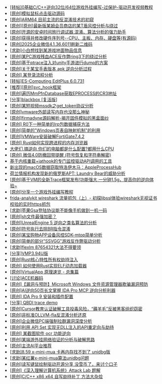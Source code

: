 + [[转帖]0基础C/C++逆向32位/64位游戏外挂编写-过保护-驱动开发视频教程](https://bbs.kanxue.com/thread-286955.htm)
+ [[原创]模拟鼠标点击驱动源码](https://bbs.kanxue.com/thread-286960.htm)
+ [[原创]ARM64 目前主流的反混淆技术的初窥](https://bbs.kanxue.com/thread-285567.htm)
+ [[原创][原创]最新版某姆会员商店的某T盾风控分析与绕过](https://bbs.kanxue.com/thread-286243.htm)
+ [[原创]开源的安卓时间旅行调试器,混淆、算法分析的强力助手](https://bbs.kanxue.com/thread-286457.htm)
+ [[原创]获得并修改硬件序列号--CPU、主板、内存、硬盘等(有源码)](https://bbs.kanxue.com/thread-282756.htm)
+ [[原创]2025企业微信4.1.36.6011刷新二维码](https://bbs.kanxue.com/thread-286472.htm)
+ [[求助]小白想找到某游戏地面物品信息](https://bbs.kanxue.com/thread-286974.htm)
+ [[原创]某PC游戏残血ACE反作弊ring3下的绕过分析](https://bbs.kanxue.com/thread-284667.htm)
+ [[原创]基于ptrace注入对unity手游进行dump的方案](https://bbs.kanxue.com/thread-286222.htm)
+ [[原创]关于某宝手表版本 apk 逆向分析过程](https://bbs.kanxue.com/thread-287025.htm)
+ [[原创] 某登录流程分析](https://bbs.kanxue.com/thread-286592.htm)
+ [[转帖]ES-Computing EditPlus 6.0.731](https://bbs.kanxue.com/thread-287029.htm)
+ [[推荐][原创]svc_hook框架](https://bbs.kanxue.com/thread-284713.htm)
+ [[原创]遍历MmPfnDatabase获取EPROCESS的CR3地址](https://bbs.kanxue.com/thread-286598.htm)
+ [[分享]blackbox [复活版]](https://bbs.kanxue.com/thread-286308.htm)
+ [[原创]某短视频mssdk之get_token协议分析](https://bbs.kanxue.com/thread-287008.htm)
+ [[原创]vmware外部读写内存也没那么神秘](https://bbs.kanxue.com/thread-284956.htm)
+ [[原创]firmadyne源码解析-揭开固件模拟的黑盒面纱](https://bbs.kanxue.com/thread-286135.htm)
+ [[原创] R0下一种简单的Irp包数据捕获方法](https://bbs.kanxue.com/thread-285317.htm)
+ [[原创]简单的"Windows页表自映射机制"的利用](https://bbs.kanxue.com/thread-285332.htm)
+ [[原创]VMWare安装破解FortiGate7.4.2](https://bbs.kanxue.com/thread-284794.htm)
+ [[原创] Rust如何实现跨进程的内存浏览器](https://bbs.kanxue.com/thread-286865.htm)
+ [大佬们,搞逆向,你们的电脑都是什么配置?都用什么CPU](https://bbs.kanxue.com/thread-287027.htm)
+ [[原创] 微信4.0防撤回带提醒 (符号恢复和字符串解密)](https://bbs.kanxue.com/thread-286611.htm)
+ [基于内核重载+iathook的专门监控驱动API调用的工具](https://bbs.kanxue.com/thread-280452.htm)
+ [新出现的macOS数据窃取特洛伊木马：AppleProcessHub](https://bbs.kanxue.com/thread-287033.htm)
+ [荷兰情报机构发现新的俄罗斯APT: Laundry Bear的威胁分析](https://bbs.kanxue.com/thread-287032.htm)
+ [[原创]基于VM的全新Trace框架发布!功能强大,一分钟1.5g，提高你的逆向体验~](https://bbs.kanxue.com/thread-285471.htm)
+ [[原创]分享一个游戏外挂编写教程](https://bbs.kanxue.com/thread-286912.htm)
+ [frida-analykit   wireshark 流量抓包（上）- 初探libssl体验wireshark无视证书校验的实时https抓包](https://bbs.kanxue.com/thread-286510.htm)
+ [[求助]苹果Gsa登陆协议能不能像手机做到一机一码](https://bbs.kanxue.com/thread-287035.htm)
+ [[原创]sh文件最强加密？](https://bbs.kanxue.com/thread-286144.htm)
+ [[原创]UnrealEngine 5 逆向之类名算法的分析](https://bbs.kanxue.com/thread-278266.htm)
+ [[原创]符号执行去除BR指令混淆](https://bbs.kanxue.com/thread-280737.htm)
+ [[原创]某宝购物APP设备风控SDK-mtop简单分析](https://bbs.kanxue.com/thread-284241.htm)
+ [[原创]简单的部分"SSVGG"游戏反作弊驱动分析](https://bbs.kanxue.com/thread-286409.htm)
+ [[求助]flexlm 87654321大法不得要领](https://bbs.kanxue.com/thread-286898.htm)
+ [[分享]VMP3.94U版](https://bbs.kanxue.com/thread-287018.htm)
+ [[原创]Rust核心特性所有权劫持注入](https://bbs.kanxue.com/thread-286495.htm)
+ [[原创] 如何使用Rust实现ELF动态加载器](https://bbs.kanxue.com/thread-286875.htm)
+ [[原创]VirtualApp 原理速览 - 总集篇](https://bbs.kanxue.com/thread-286728.htm)
+ [[讨论]ACE机器码](https://bbs.kanxue.com/thread-287017.htm)
+ [[原创]【漏洞与预防】Microsoft Windows 文件资源管理器欺骗漏洞预防](https://bbs.kanxue.com/thread-287037.htm)
+ [[原创]AI逆向50页长文掌握 IDA Pro MCP 逆向分析利器](https://bbs.kanxue.com/thread-286813.htm)
+ [[原创] IDA Pro 9 安装和插件配置](https://bbs.kanxue.com/thread-285604.htm)
+ [[分享] QBDI trace demo](https://bbs.kanxue.com/thread-285857.htm)
+ [[原创]Cursor教育认证破解工具投毒风险，“薅羊毛”反被黑客组织窃密](https://bbs.kanxue.com/thread-287038.htm)
+ [[原创]非标准OLLVM-fla反混淆分析还原](https://bbs.kanxue.com/thread-286549.htm)
+ [[原创]企业微信PC端强制拉群漏洞深度分析](https://bbs.kanxue.com/thread-286616.htm)
+ [[原创]利用 API Set 实现无DLL注入的API重定向与劫持](https://bbs.kanxue.com/thread-286823.htm)
+ [[原创] 某截图软件 ocr 功能逆向](https://bbs.kanxue.com/thread-286803.htm)
+ [[原创]某端游外挂网络验证的分析与破解思路](https://bbs.kanxue.com/thread-286748.htm)
+ [[原创]主流AI平台推荐](https://bbs.kanxue.com/thread-287039.htm)
+ [[求助]8.59 x-mini-mua  卡再内存找不到了  unidbg版](https://bbs.kanxue.com/thread-285515.htm)
+ [[求助]某红薯x-mini-mua算法unidbg问题](https://bbs.kanxue.com/thread-287041.htm)
+ [[原创]读写键鼠绘制驱动开源分享 没雪币了，来讨个口子](https://bbs.kanxue.com/thread-286756.htm)
+ [[原创]《深入理解计算机系统》Attack Lab 题解](https://bbs.kanxue.com/thread-287040.htm)
+ [[原创]C/C++ x86 x64 自写劫持补丁 方法大杂烩](https://bbs.kanxue.com/thread-282745.htm)
